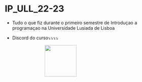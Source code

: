 # IP_ULL_22-23
- Tudo o que fiz durante o primeiro semestre de Introduçao a programaçao na Universidade Lusiada de Lisboa


- Discord do curso⤵⤵⤵⤵

<a style="display: block; margin-left: auto; margin-right: auto; width: 50%" href="https://discord.gg/5324s48sVn"><img src="https://cdn.discordapp.com/attachments/1092428534443687966/1092432235937927268/O6gH7cCgZO7NLtJPEyjUv2HSJmA4PpAYP8HS8K946LJOk8AAAAASUVORK5CYII.png" width=100 higth=100 ></img></a>